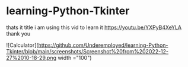# learning-Python-Tkinter
thats it title i am using this  vid to learn it 
https://youtu.be/YXPyB4XeYLA
thank you


![Calculator](https://github.com/Underemployed/learning-Python-Tkinter/blob/main/screenshots/Screenshot%20from%202022-12-27%2010-18-29.png   width ="100")